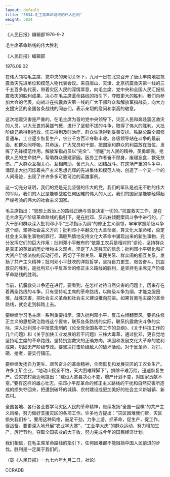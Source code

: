 ```yaml
---
layout: default
title: "3834.毛主席革命路线的伟大胜利"
weight: 3834
---
```


《人民日报》编辑部1976-9-2

毛主席革命路线的伟大胜利

《人民日报》编辑部

1976.09.02

在伟大领袖毛主席、党中央的亲切关怀下，九月一日在北京召开了唐山丰南地震抗震救灾先进单位和模范人物代表会议。来自唐山、天津、北京抗震救灾第一线的三千五百多名代表，带着灾区人民的深情厚意，向毛主席、党中央和全国人民汇报抗震救灾的胜利成果，决心在毛主席革命路线的指引下，夺取更大的胜利。我们向参加大会的代表，向战斗在抗震救灾第一线的广大干部群众和解放军指战员，向大力支援灾区的全国各条战线的同志们，表示亲切的慰问和崇高的敬意。

这次地震灾害是严重的。在毛主席为首的党中央领导下，灾区人民和奔赴震区救灾的人员，以大无畏的英雄气概，进行了坚韧不拔的斗争，取得了伟大的胜利。大批阶级兄弟得到抢救，伤员得到及时治疗，群众生活得到妥善安排。铁路公路全部修复通车，工业逐步恢复生产，农业千方百计夺取丰收。各级领导站在斗争的最前面，和群众同呼吸，共命运。广大党员和干部，把国家和群众的利益放在首位，发挥了先锋模范作用。解放军指战员以“完全”、“彻底”为人民的精神，英勇顽强，抢救人民的生命财产，帮助群众重建家园。医务工作者奋不顾身，废寝忘食，救死扶伤。广大群众互相关心，互相帮助，舍己为人，团结战斗。在这场严重的斗争中，涌现出大批闪烁着共产主义思想光辉的先进集体和模范人物，创造了一个又一个的人间奇迹，出现了许许多多可歌可泣的英雄事例。

这一切充分证明，我们的党是无比坚强的伟大的党，我们的军队是战无不胜的伟大的军队，我们的人民是能够战胜任何困难的伟大的人民，我们的国家是能够经得起严峻考验的伟大的社会主义国家。

毛主席指出：“思想上政治上的路线正确与否是决定一切的。”抗震救灾工作，是在毛主席无产阶级革命路线的指引下，是在批邓、反击右倾翻案风斗争中进行的。广大干部和群众深入批判邓小平“三项指示为纲”的修正主义纲领，牢牢掌握阶级斗争这个纲，坚持社会主义方向；批判邓小平翻文化大革命案，算文化大革命帐，否定社会主义新生事物的罪行，满腔热情地支持文化大革命中涌现出来的新生事物，充分发挥它们的巨大作用；批判邓小平散布的“依靠工农兵是相对的”谬论，坚持群众是真正的英雄的历史唯物主义观点，坚定了人定胜天的信念；批判邓小平强化和扩大资产阶级法权的反动行径，密切了干群关系、军民关系、群众间的相互关系，发扬了共产主义精神；批判邓小平鼓吹的洋奴哲学，坚持自力更生、艰苦奋斗。抗震救灾的胜利，是批判邓小平反革命的修正主义路线的胜利，是坚持毛主席无产阶级革命路线的胜利。

当前，抗震救灾斗争还在进行。要看到，在怎样对待自然灾害的问题上，历来存在着两条路线的斗争。只有坚持毛主席的革命路线，以阶级斗争为纲，才能克服困难，战胜灾害，把社会主义革命和社会主义建设推向前进。如果背离毛主席的革命路线，就会走到斜路上去。

要继续学习毛主席一系列重要指示，深入批判邓小平、反击右倾翻案风。要抓住修正主义的思想政治路线这个要害，联系各条路线的实际，联系抗震救灾斗争的实际，深入批判邓小平授意炮制的《论全党全国各项工作的总纲》、《关于科技工作的几个问题》和《关于加快工业发展的若干问题》三株大毒草，通过批邓，更自觉地坚持毛主席的革命路线，坚持抗震救灾的正确方向，巩固和发展文化大革命的胜利成果，巩固无产阶级专政。要坚决打击阶级敌人的破坏活动。对于反革命，对打、砸、抢者，要实行镇压。

要继续发扬自力更生、艰苦奋斗的革命精神，全面恢复和发展灾区的工农业生产。许多工矿企业，“地动山摇全不怕，天大困难踩脚下”，排除千难万险，迅速恢复生产。受灾农村豪迈地提出：“建设大寨县决心不变，增产计划不变，对国家贡献不变。”要有这样的雄心壮志，把邓小平反革命的修正主义路线的干扰和自然灾害所造成的损失夺回来，把遭到破坏的城镇、农村建设成更加美好的社会主义新城镇、新农村。

全国各地、各行各业要学习灾区人民的革命精神，继续发扬“全国一盘棋”的共产主义风格，努力做好支援灾区的各项工作。许多地方提出：“灾区困难我们帮，灾区损失我们补”。要用这种风格，鼓足干劲，力争上游，抓革命，促生产，促工作，促战备。要更深入地开展“农业学大寨”、“工业学大庆”的群众运动，努力增加生产，厉行节约，夺取全国农业的大丰收，努力完成今年的国民经济计划。

我们相信，在毛主席革命路线的指引下，任何困难都不能阻挡中国人民前进的步伐。胜利是一定属于我们的。

（载《人民日报》一九七六年九月二日，社论）

CCRADB

